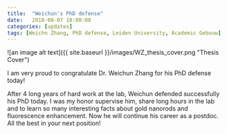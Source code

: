```yaml
---
title:  "Weichun's PhD defense"
date:   2018-08-07 18:00:00
categories: [updates]
tags: [Weichn Zhang, PhD defense, Leiden University, Academic Gebouw]
---
```


![an image alt text]({{ site.baseurl }}/images/WZ_thesis_cover.png "Thesis Cover")

I am very proud to congratulate Dr. Weichun Zhang for his PhD defense today! 
 
After 4 long years of hard work at the lab, Weichun defended successfully his PhD today. I was my honor supervise him, share long hours in the lab and to learn so many interesting facts about gold nanorods and fluorescence enhancement. Now he will continue his career as a postdoc. All the best in your next position!



